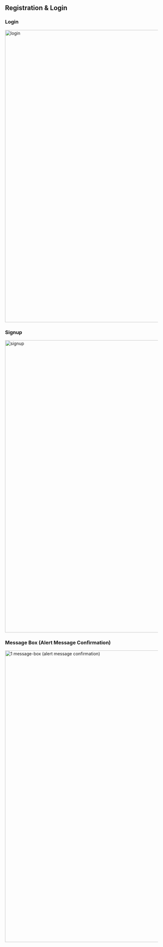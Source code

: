 ## Registration & Login


### Login
<img width="960" alt="login" src="https://github.com/user-attachments/assets/5471a7fb-de99-402e-8d7d-bba659e5f1a7" />



### Signup
<img width="960" alt="signup" src="https://github.com/user-attachments/assets/25235cfc-b188-4dcd-a3f7-30ae709f5bc1" />


### Message Box (Alert Message Confirmation)
<img width="958" alt="1 message-box (alert message confirmation)" src="https://github.com/user-attachments/assets/c5a28208-e4ac-4a83-8d08-9c80b2833bcb" />
